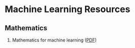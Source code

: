 # Machine Learning Resources

## Mathematics
1. Mathematics for machine learning ([PDF](https://gwthomas.github.io/docs/math4ml.pdf))
